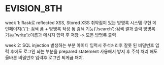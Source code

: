 # EVISION_8TH

week 1:
flask로 reflected XSS, Stored XSS 취약점이 있는 방명록 시스템 구현
메인페이지('/'): 검색 폼 + 방명록 작성 폼
검색 기능('/search'):검색 결과 출력
방명록 기능('write'):이름과 메시지 입력 후 저장 -> 모든 방명록 출력

week 2:
SQL injection 발생하는 부분 아이디 입력시 주석처리후 잘못 된 비밀번호 입력 후에도 로그인 되는 부분을 prepared statement 사용해서 방지 후 주석 처리 해도 올바른 비밀번호 입력후 로그인 되게끔 패치.

